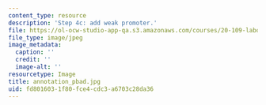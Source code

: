 ```yaml
---
content_type: resource
description: 'Step 4c: add weak promoter.'
file: https://ol-ocw-studio-app-qa.s3.amazonaws.com/courses/20-109-laboratory-fundamentals-in-biological-engineering-fall-2007/fd8016031f80fce4cdc3a6703c28da36_annotation_pbad.jpg
file_type: image/jpeg
image_metadata:
  caption: ''
  credit: ''
  image-alt: ''
resourcetype: Image
title: annotation_pbad.jpg
uid: fd801603-1f80-fce4-cdc3-a6703c28da36
---
```

